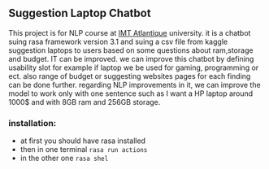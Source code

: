 ## Suggestion Laptop Chatbot
This project is for NLP course at [IMT Atlantique](https://www.imt-atlantique.fr/fr) university. it is a chatbot suing rasa framework version 3.1 and suing a csv file from kaggle suggestion laptops to users based on some questions about ram,storage and budget.
IT can be improved. we can improve this chatbot by defining usability slot for example if laptop we be used for gaming, programming or ect.
also range of budget or suggesting websites pages for each finding can be done further. regarding NLP improvements in it, we can improve the model to work only with one sentence such as I want a HP laptop around 1000$ and with 8GB ram and 256GB storage.

### installation: 
* at first you should have rasa installed
* then in one terminal `rasa run actions`
* in the other one `rasa shel`
